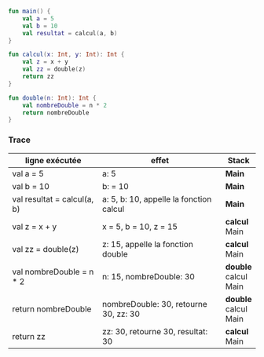 ```kotlin showLineNumbers
fun main() {
    val a = 5
    val b = 10
    val resultat = calcul(a, b)
}

fun calcul(x: Int, y: Int): Int {
    val z = x + y
    val zz = double(z)
    return zz
}

fun double(n: Int): Int {
    val nombreDouble = n * 2
    return nombreDouble
}
```
### Trace
| ligne exécutée | effet                             | Stack |
|-----------------|-----------------------------------|--------------|
| val a = 5      | a: 5                             | __Main__ |
| val b = 10      | b: = 10                             | __Main__ |
| val resultat = calcul(a, b)      | a: 5, b: 10, appelle la fonction calcul   | __Main__ |
| val z = x + y| x = 5, b = 10, z = 15   | __**calcul**__ <br>Main |
| val zz = double(z) |z: 15, appelle la fonction double  | __**calcul**__ <br> Main |
| val nombreDouble = n * 2 | n: 15, nombreDouble: 30  | __**double**__ <br> calcul <br> Main |
| return nombreDouble | nombreDouble: 30, retourne 30, zz: 30  | __**double**__ <br> calcul <br> Main |
| return zz | zz: 30, retourne 30, resultat: 30  |  __calcul__ <br> Main |
